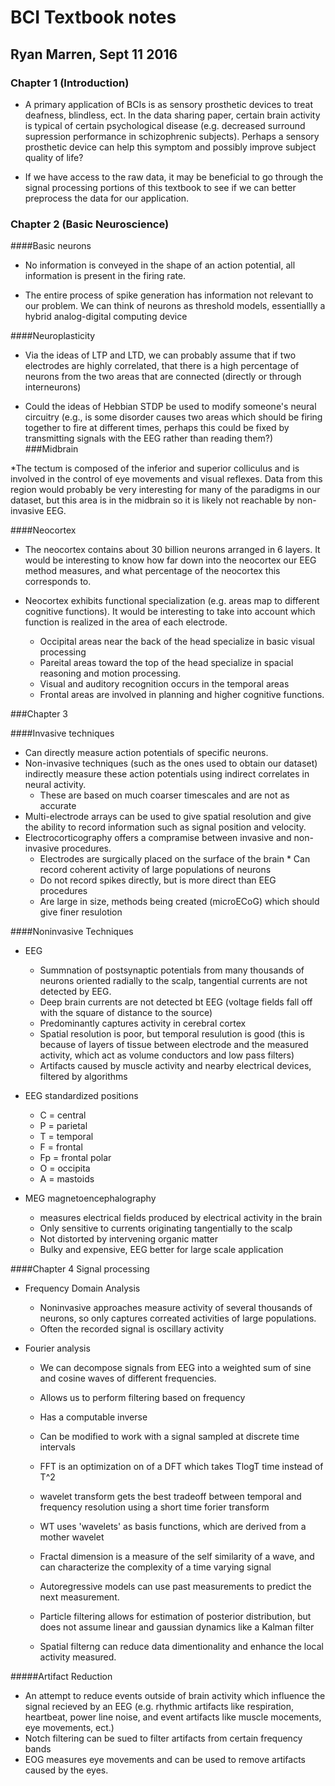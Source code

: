 # BCI Textbook notes
## Ryan Marren, Sept 11 2016

### Chapter 1 (Introduction)
* A primary application of BCIs is as sensory prosthetic devices to treat deafness, blindless, ect. In the data sharing paper, certain brain activity is typical of certain psychological disease (e.g. decreased surround supression performance in schizophrenic subjects). Perhaps a sensory prosthetic device can help this symptom and possibly improve subject quality of life?

* If we have access to the raw data, it may be beneficial to go through the signal processing portions of this textbook to see if we can better preprocess the data for our application.


### Chapter 2 (Basic Neuroscience)

####Basic neurons
* No information is conveyed in the shape of an action potential, all information is present in the firing rate. 

* The entire process of spike generation has information not relevant to our problem. We can think of neurons as threshold models, essentiallly a hybrid analog-digital computing device

####Neuroplasticity
* Via the ideas of LTP and LTD, we can probably assume that if two electrodes are highly correlated, that there is a high percentage of neurons from the two areas that are connected (directly or through interneurons)

* Could the ideas of Hebbian STDP be used to modify someone's neural circuitry (e.g., is some disorder causes two areas which should be firing together to fire at different times, perhaps this could be fixed by transmitting signals with the EEG rather than reading them?)
###Midbrain

*The tectum is composed of the inferior and superior colliculus and is involved in the control of eye movements and visual reflexes. Data from this region would probably be very interesting for many of the paradigms in our dataset, but this area is in the midbrain so it is likely not reachable by non-invasive EEG.

####Neocortex
* The neocortex contains about 30 billion neurons arranged in 6 layers. It would be interesting to know how far down into the neocortex our EEG method measures, and what percentage of the neocortex this corresponds to.

* Neocortex exhibits functional specialization (e.g. areas map to different cognitive functions). It would be interesting to take into account which function is realized in the area of each electrode.
  * Occipital areas near the back of the head specialize in basic visual processing
  * Pareital areas toward the top of the head specialize in spacial reasoning and motion processing.
  * Visual and auditory recognition occurs in the temporal areas
  * Frontal areas are involved in planning and higher cognitive functions.

###Chapter 3

####Invasive techniques
* Can directly measure action potentials of specific neurons.
* Non-invasive techniques (such as the ones used to obtain our dataset) indirectly measure these action potentials using indirect correlates in neural activity.
  * These are based on much coarser timescales and are not as accurate
* Multi-electrode arrays can be used to give spatial resolution and give the ability to record information such as signal position and velocity.
* Electrocorticography offers a compramise between invasive and non-invasive procedures.
  * Electrodes are surgically placed on the surface of the brain  * Can record coherent activity of large populations of neurons
  * Do not record spikes directly, but is more direct than EEG procedures
  * Are large in size, methods being created (microECoG) which should give finer resulotion

####Noninvasive Techniques
* EEG
  * Summnation of postsynaptic potentials from many thousands of neurons oriented radially to the scalp, tangential currents are not detected by EEG.
  * Deep brain currents are not detected bt EEG (voltage fields fall off with the square of distance to the source)
  * Predominantly captures activity in cerebral cortex
  * Spatial resolution is poor, but temporal resulution is good (this is because of layers of tissue between electrode and the measured activity, which act as volume conductors and low pass filters)
  * Artifacts caused by muscle activity and nearby electrical devices, filtered by algorithms

* EEG standardized positions
  * C = central
  * P = parietal
  * T = temporal
  * F = frontal
  * Fp = frontal polar
  * O = occipita
  * A = mastoids

* MEG magnetoencephalography
  * measures electrical fields produced by electrical activity in the brain
  * Only sensitive to currents originating tangentially to the scalp
  * Not distorted by intervening organic matter
  * Bulky and expensive, EEG better for large scale application

####Chapter 4 Signal processing

* Frequency Domain Analysis
  * Noninvasive approaches measure activity of several thousands of neurons, so only captures correated activities of large populations.
  * Often the recorded signal is oscillary activity

* Fourier analysis
  * We can decompose signals from EEG into a weighted sum of sine and cosine waves of different frequencies.
  * Allows us to perform filtering based on frequency

  * Has a computable inverse
  * Can be modified to work with a signal sampled at discrete time intervals
  * FFT is an optimization on of a DFT which takes TlogT time instead of T^2
  * wavelet transform gets the best tradeoff between temporal and frequency resolution using a short time forier transform
  * WT uses 'wavelets' as basis functions, which are derived from a mother wavelet
  * Fractal dimension is a measure of the self similarity of a wave, and can characterize the complexity of a time varying signal
  * Autoregressive models can use past measurements to predict the next measurement.
  * Particle filtering allows for estimation of posterior distribution, but does not assume linear and gaussian dynamics like a Kalman filter
  * Spatial filterng can reduce data dimentionality and enhance the local activity measured.

#####Artifact Reduction
* An attempt to reduce events outside of brain activity which influence the signal recieved by an EEG (e.g. rhythmic artifacts like respiration, heartbeat, power line noise, and event artifacts like muscle mocements, eye movements, ect.)
* Notch filtering can be sued to filter artifacts from certain frequency bands
* EOG measures eye movements and can be used to remove artifacts caused by the eyes.

